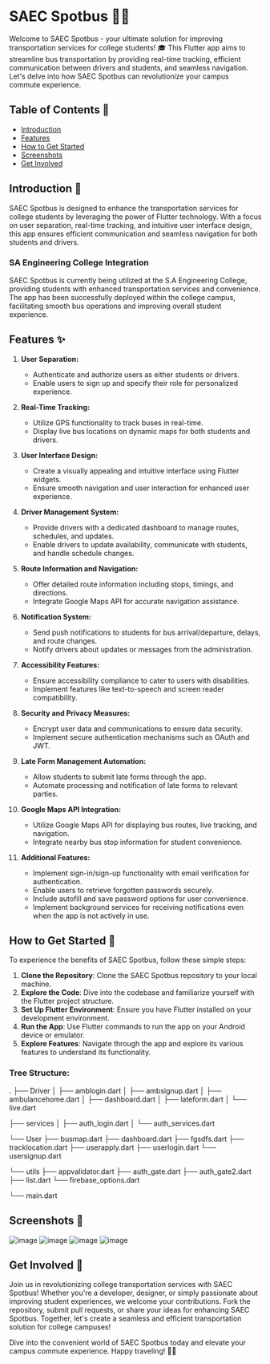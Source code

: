 # SAEC Spotbus 🚌📱

Welcome to SAEC Spotbus - your ultimate solution for improving transportation services for college students! 🎓 This Flutter app aims to streamline bus transportation by providing real-time tracking, efficient communication between drivers and students, and seamless navigation. Let's delve into how SAEC Spotbus can revolutionize your campus commute experience.

## Table of Contents 📜

- [Introduction](#introduction-)
- [Features](#features-)
- [How to Get Started](#how-to-get-started-)
- [Screenshots](#screenshots-)
- [Get Involved](#get-involved-)

## Introduction 🚀

SAEC Spotbus is designed to enhance the transportation services for college students by leveraging the power of Flutter technology. With a focus on user separation, real-time tracking, and intuitive user interface design, this app ensures efficient communication and seamless navigation for both students and drivers.

### SA Engineering College Integration
SAEC Spotbus is currently being utilized at the S.A Engineering College, providing students with enhanced transportation services and convenience. The app has been successfully deployed within the college campus, facilitating smooth bus operations and improving overall student experience.

## Features ✨

1. **User Separation:**
   - Authenticate and authorize users as either students or drivers.
   - Enable users to sign up and specify their role for personalized experience.

2. **Real-Time Tracking:**
   - Utilize GPS functionality to track buses in real-time.
   - Display live bus locations on dynamic maps for both students and drivers.

3. **User Interface Design:**
   - Create a visually appealing and intuitive interface using Flutter widgets.
   - Ensure smooth navigation and user interaction for enhanced user experience.

4. **Driver Management System:**
   - Provide drivers with a dedicated dashboard to manage routes, schedules, and updates.
   - Enable drivers to update availability, communicate with students, and handle schedule changes.

5. **Route Information and Navigation:**
   - Offer detailed route information including stops, timings, and directions.
   - Integrate Google Maps API for accurate navigation assistance.

6. **Notification System:**
   - Send push notifications to students for bus arrival/departure, delays, and route changes.
   - Notify drivers about updates or messages from the administration.

7. **Accessibility Features:**
   - Ensure accessibility compliance to cater to users with disabilities.
   - Implement features like text-to-speech and screen reader compatibility.

8. **Security and Privacy Measures:**
   - Encrypt user data and communications to ensure data security.
   - Implement secure authentication mechanisms such as OAuth and JWT.

9. **Late Form Management Automation:**
   - Allow students to submit late forms through the app.
   - Automate processing and notification of late forms to relevant parties.

10. **Google Maps API Integration:**
    - Utilize Google Maps API for displaying bus routes, live tracking, and navigation.
    - Integrate nearby bus stop information for student convenience.

11. **Additional Features:**
    - Implement sign-in/sign-up functionality with email verification for authentication.
    - Enable users to retrieve forgotten passwords securely.
    - Include autofill and save password options for user convenience.
    - Implement background services for receiving notifications even when the app is not actively in use.

## How to Get Started 📲

To experience the benefits of SAEC Spotbus, follow these simple steps:

1. **Clone the Repository**: Clone the SAEC Spotbus repository to your local machine.
2. **Explore the Code**: Dive into the codebase and familiarize yourself with the Flutter project structure.
3. **Set Up Flutter Environment**: Ensure you have Flutter installed on your development environment.
4. **Run the App**: Use Flutter commands to run the app on your Android device or emulator.
5. **Explore Features**: Navigate through the app and explore its various features to understand its functionality.

### Tree Structure:
.
├── Driver
│   ├── amblogin.dart
│   ├── ambsignup.dart
│   ├── ambulancehome.dart
│   ├── dashboard.dart
│   ├── lateform.dart
│   └── live.dart

├── services
│   ├── auth_login.dart
│   └── auth_services.dart

└── User
    ├── busmap.dart
    ├── dashboard.dart
    ├── fgsdfs.dart
    ├── tracklocation.dart
    ├── userapply.dart
    ├── userlogin.dart
    └── usersignup.dart
    
└── utils
    ├── appvalidator.dart
    ├── auth_gate.dart
    ├── auth_gate2.dart
    ├── list.dart
    └── firebase_options.dart
    
└── main.dart

## Screenshots 📸

![image](https://github.com/Harish-Srinivas-07/Saec-Spotbus/assets/114596900/e9f590d9-1dc2-42fd-9bfa-f530449f6dbe)
![image](https://github.com/Harish-Srinivas-07/Saec-Spotbus/assets/114596900/6a5b0dc5-0d49-49c0-85bf-5a85f8299ae8)
![image](https://github.com/Harish-Srinivas-07/Saec-Spotbus/assets/114596900/9a2327d4-6d9a-436e-b70e-c813bf501bd2)
![image](https://github.com/Harish-Srinivas-07/Saec-Spotbus/assets/114596900/a7254159-b6b3-4899-bd21-08769e9073c4)


## Get Involved 🤝

Join us in revolutionizing college transportation services with SAEC Spotbus! Whether you're a developer, designer, or simply passionate about improving student experiences, we welcome your contributions. Fork the repository, submit pull requests, or share your ideas for enhancing SAEC Spotbus. Together, let's create a seamless and efficient transportation solution for college campuses!

Dive into the convenient world of SAEC Spotbus today and elevate your campus commute experience. Happy traveling! 🚌✨
